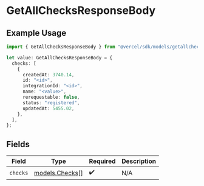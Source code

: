 # GetAllChecksResponseBody

## Example Usage

```typescript
import { GetAllChecksResponseBody } from "@vercel/sdk/models/getallchecksop.js";

let value: GetAllChecksResponseBody = {
  checks: [
    {
      createdAt: 3740.14,
      id: "<id>",
      integrationId: "<id>",
      name: "<value>",
      rerequestable: false,
      status: "registered",
      updatedAt: 5455.02,
    },
  ],
};
```

## Fields

| Field                                  | Type                                   | Required                               | Description                            |
| -------------------------------------- | -------------------------------------- | -------------------------------------- | -------------------------------------- |
| `checks`                               | [models.Checks](../models/checks.md)[] | :heavy_check_mark:                     | N/A                                    |